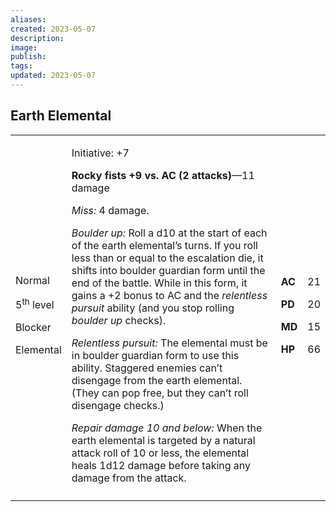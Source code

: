 ```yaml
---
aliases: 
created: 2023-05-07
description: 
image: 
publish: 
tags: 
updated: 2023-05-07
---
```


## Earth Elemental

<table>
<colgroup>
<col style="width: 16%" />
<col style="width: 72%" />
<col style="width: 5%" />
<col style="width: 5%" />
</colgroup>
<tbody>
<tr class="odd">
<td><p>Normal</p>
<p>5<sup>th</sup> level</p>
<p>Blocker</p>
<p>Elemental</p></td>
<td><p>Initiative: +7</p>
<p><strong>Rocky fists +9 vs. AC (2 attacks)</strong>—11 damage</p>
<p><em>Miss:</em> 4 damage.</p>
<p><em>Boulder up:</em> Roll a d10 at the start of each of the earth
elemental’s turns. If you roll less than or equal to the escalation die,
it shifts into boulder guardian form until the end of the battle. While
in this form, it gains a +2 bonus to AC and the <em>relentless
pursuit</em> ability (and you stop rolling <em>boulder up</em>
checks).</p>
<p><em>Relentless pursuit:</em> The elemental must be in boulder
guardian form to use this ability. Staggered enemies can’t disengage
from the earth elemental. (They can pop free, but they can’t roll
disengage checks.)</p>
<p><em>Repair damage 10 and below:</em> When the earth elemental is
targeted by a natural attack roll of 10 or less, the elemental heals
1d12 damage before taking any damage from the attack.</p></td>
<td><p><strong>AC</strong></p>
<p><strong>PD</strong></p>
<p><strong>MD</strong></p>
<p><strong>HP</strong></p></td>
<td><p>21</p>
<p>20</p>
<p>15</p>
<p>66</p></td>
</tr>
<tr class="even">
<td></td>
<td></td>
<td></td>
<td></td>
</tr>
</tbody>
</table>

